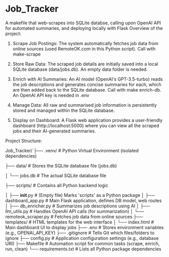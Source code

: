 # Job_Tracker
A makefile that web-scrapes into SQLite databse, calling upon OpenAI API for automated summaries, and deploying locally with Flask
Overview of the project:

1. Scrape Job Postings: The system automatically fetches job data from online sources (used RemoteOK.com in this Python script). Call with make-scrape

2. Store Raw Data: The scraped job details are initially saved into a local SQLite database (data/jobs.db). An empty data folder is needed.

3. Enrich with AI Summaries: An AI model (OpenAI's GPT-3.5-turbo) reads the job descriptions and generates concise summaries for each, which are then added back to the SQLite database. Call with make enrich-db. An OpenAI API key is needed in .env
   
4. Manage Data: All raw and summarised job information is persistently stored and managed within the SQLite database.
   
5. Display on Dashboard: A Flask web application provides a user-friendly dashboard (http://localhost:5000) where you can view all the scraped jobs and their AI-generated summaries.


Project Structure:

Job_Tracker/
├── .venv/                   # Python Virtual Environment (isolated dependencies)

├── data/                    # Stores the SQLite database file (jobs.db)

│   └── jobs.db              # The actual SQLite database file

├── scripts/                 # Contains all Python backend logic

│   ├── __init__.py          # (Empty file) Marks 'scripts' as a Python package
│   ├── dashboard_app.py     # Main Flask application, defines DB model, web routes
│   ├── db_enricher.py       # Summarizes job descriptions using AI
│   ├── llm_utils.py         # Handles OpenAI API calls (for summarization)
│   └── remoteok_scraper.py  # Fetches job data from online sources
├── templates/               # HTML templates for the web interface
│   └── index.html           # Main dashboard UI to display jobs
├── .env                     # Stores environment variables (e.g., OPENAI_API_KEY)
├── .gitignore               # Tells Git which files/folders to ignore
├── config.py                # Application configuration settings (e.g., database URI)
├── Makefile                 # Automation script for common tasks (scrape, enrich, run, clean)
└── requirements.txt         # Lists all Python package dependencies
